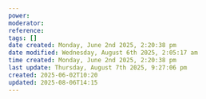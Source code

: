 ```yaml
---
power: 
moderator: 
reference: 
tags: []
date created: Monday, June 2nd 2025, 2:20:38 pm
date modified: Wednesday, August 6th 2025, 2:05:17 am
time created: Monday, June 2nd 2025, 2:20:38 pm
last update: Thursday, August 7th 2025, 9:27:06 pm
created: 2025-06-02T10:20
updated: 2025-08-06T14:15
---
```


